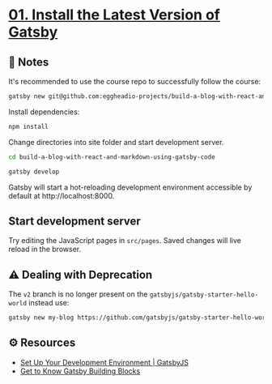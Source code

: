 # [01. Install the Latest Version of Gatsby](https://egghead.io/lessons/gatsby-install-the-latest-version-of-gatsby)


## 📕 Notes


It's recommended to use the course repo to successfully follow the course:

```bash
gatsby new git@github.com:eggheadio-projects/build-a-blog-with-react-and-markdown-using-gatsby-code.git
```

Install dependencies:

```bash
npm install
```

Change directories into site folder and start development server.

```bash
cd build-a-blog-with-react-and-markdown-using-gatsby-code
```

```bash
gatsby develop
```

Gatsby will start a hot-reloading development environment accessible by default at http://localhost:8000.

## Start development server

Try editing the JavaScript pages in `src/pages`. Saved changes will live reload in the browser.

## ⚠️ Dealing with Deprecation

The `v2` branch is no longer present on the `gatsbyjs/gatsby-starter-hello-world` instead use:

```bash
gatsby new my-blog https://github.com/gatsbyjs/gatsby-starter-hello-world
```

## ⚙️ Resources

- [Set Up Your Development Environment | GatsbyJS](https://www.gatsbyjs.org/tutorial/part-zero/)
- [Get to Know Gatsby Building Blocks](https://www.gatsbyjs.org/tutorial/part-one/)